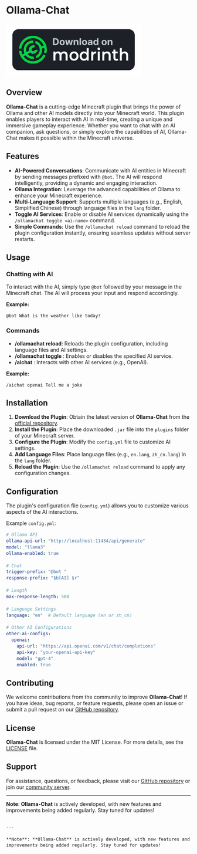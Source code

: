 # Ollama-Chat

[![Download](https://github.com/gabrielvicenteYT/modrinth-icons/blob/main/Branding/Badge/badge-dark.svg)](https://modrinth.com/plugin/ollama-chat)

## Overview

**Ollama-Chat** is a cutting-edge Minecraft plugin that brings the power of Ollama and other AI models directly into your Minecraft world. This plugin enables players to interact with AI in real-time, creating a unique and immersive gameplay experience. Whether you want to chat with an AI companion, ask questions, or simply explore the capabilities of AI, Ollama-Chat makes it possible within the Minecraft universe.

## Features

- **AI-Powered Conversations**: Communicate with AI entities in Minecraft by sending messages prefixed with `@bot`. The AI will respond intelligently, providing a dynamic and engaging interaction.
- **Ollama Integration**: Leverage the advanced capabilities of Ollama to enhance your Minecraft experience.
- **Multi-Language Support**: Supports multiple languages (e.g., English, Simplified Chinese) through language files in the `lang` folder.
- **Toggle AI Services**: Enable or disable AI services dynamically using the `/ollamachat toggle <ai-name>` command.
- **Simple Commands**: Use the `/ollamachat reload` command to reload the plugin configuration instantly, ensuring seamless updates without server restarts.

## Usage

### Chatting with AI

To interact with the AI, simply type `@bot` followed by your message in the Minecraft chat. The AI will process your input and respond accordingly.

**Example:**
```
@bot What is the weather like today?
```

### Commands

- **/ollamachat reload**: Reloads the plugin configuration, including language files and AI settings.
- **/ollamachat toggle <ai-name>**: Enables or disables the specified AI service.
- **/aichat <ai-name> <prompt>**: Interacts with other AI services (e.g., OpenAI).

**Example:**
```
/aichat openai Tell me a joke
```

## Installation

1. **Download the Plugin**: Obtain the latest version of **Ollama-Chat** from the [official repository](https://github.com/mcraftbbs/Ollama-Chat).
2. **Install the Plugin**: Place the downloaded `.jar` file into the `plugins` folder of your Minecraft server.
3. **Configure the Plugin**: Modify the `config.yml` file to customize AI settings.
4. **Add Language Files**: Place language files (e.g., `en.lang`, `zh_cn.lang`) in the `lang` folder.
5. **Reload the Plugin**: Use the `/ollamachat reload` command to apply any configuration changes.

## Configuration

The plugin's configuration file (`config.yml`) allows you to customize various aspects of the AI interactions.

Example `config.yml`:
```yaml
# Ollama API
ollama-api-url: "http://localhost:11434/api/generate"
model: "llama3"
ollama-enabled: true

# Chat
trigger-prefix: "@bot "
response-prefix: "§b[AI] §r"

# Length
max-response-length: 500

# Language Settings
language: "en"  # Default language (en or zh_cn)

# Other AI Configurations
other-ai-configs:
  openai:
    api-url: "https://api.openai.com/v1/chat/completions"
    api-key: "your-openai-api-key"
    model: "gpt-4"
    enabled: true
```

## Contributing

We welcome contributions from the community to improve **Ollama-Chat**! If you have ideas, bug reports, or feature requests, please open an issue or submit a pull request on our [GitHub repository](https://github.com/mcraftbbs/Ollama-Chat).

## License

**Ollama-Chat** is licensed under the MIT License. For more details, see the [LICENSE](LICENSE) file.

## Support

For assistance, questions, or feedback, please visit our [GitHub repository](https://github.com/mcraftbbs/Ollama-Chat) or join our [community server](https://chat.sarskin.cn/invite/iHgI6LTX).

---

**Note**: **Ollama-Chat** is actively developed, with new features and improvements being added regularly. Stay tuned for updates!
```

---

**Note**: **Ollama-Chat** is actively developed, with new features and improvements being added regularly. Stay tuned for updates!
